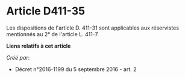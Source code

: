 # Article D411-35

Les dispositions de l'article D. 411-31 sont applicables aux réservistes mentionnés au 2° de l'article L. 411-7.

**Liens relatifs à cet article**

_Créé par_:

  - Décret n°2016-1199 du 5 septembre 2016 - art. 2
